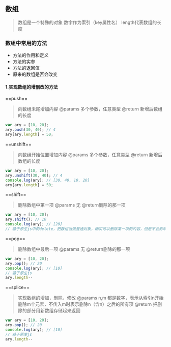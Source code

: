 ## 数组
> 数组是一个特殊的对象
> 数字作为索引（key属性名）
> length代表数组的长度
### 数组中常用的方法
- 方法的作用和定义
- 方法的实参
- 方法的返回值
- 原来的数组是否会改变
#### 1.实现数组的增删改的方法
==push==
> 向数组未尾增加内容
> @params 
>   多个参数，任意类型
> @return
>   新增后数组的长度
```javascript
var ary = [10, 20];
ary.push(30, 40); // 4
ary[ary.length] = 50;
```

==unshift==
> 向数组开始位置增加内容
> @params 
>   多个参数，任意类型
> @return
>   新增后数组的长度
```javascript
var ary = [10, 20];
ary.unshift(30, 40); // 4
console.log(ary); // [30, 40, 10, 20]
ary[ary.length] = 50;
```

==shift==
> 删除数组中第一项
> @params 
>   无
> @return删除的那一项
```javascript
var ary = [10, 20];
ary.shift(); // 10
console.log(ary); // [20]
// 基于原生js中的delete，把数组当做普通对象，确实可以删除某一项的内容，但是不会影响数组本身的结构特点，length不会变
```

==pop==
> 删除数组中最后一项
> @params 
>   无
> @return删除的那一项
```javascript
var ary = [10, 20];
ary.pop(); // 20
console.log(ary); // [10]
// 基于原生js
ary.length--
```

==splice==
> 实现数组的增加，删除，修改
> @params 
>   n,m 都是数字，表示从索引n开始删除m个元素，不传入m时表示删除n（含n）之后的所有项
> @return
>   把删除的部分用新数组存储起来返回
```javascript
var ary = [10, 20];
ary.pop(); // 20
console.log(ary); // [10]
// 基于原生js
ary.length--
```